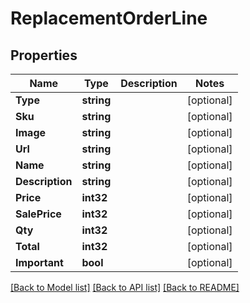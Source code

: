 # ReplacementOrderLine

## Properties

Name | Type | Description | Notes
------------ | ------------- | ------------- | -------------
**Type** | **string** |  | [optional] 
**Sku** | **string** |  | [optional] 
**Image** | **string** |  | [optional] 
**Url** | **string** |  | [optional] 
**Name** | **string** |  | [optional] 
**Description** | **string** |  | [optional] 
**Price** | **int32** |  | [optional] 
**SalePrice** | **int32** |  | [optional] 
**Qty** | **int32** |  | [optional] 
**Total** | **int32** |  | [optional] 
**Important** | **bool** |  | [optional] 

[[Back to Model list]](../README.md#documentation-for-models) [[Back to API list]](../README.md#documentation-for-api-endpoints) [[Back to README]](../README.md)


